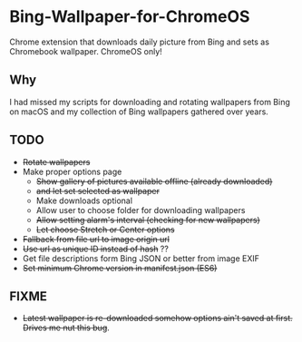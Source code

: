 # Bing-Wallpaper-for-ChromeOS
Chrome extension that downloads daily picture from Bing and sets as Chromebook wallpaper. ChromeOS only!

## Why

I had missed my scripts for downloading and rotating wallpapers from Bing on macOS and my collection of Bing wallpapers gathered over years.


## TODO

- ~~Rotate wallpapers~~
- Make proper options page
  - ~~Show gallery of pictures available offline (already downloaded)~~
  - ~~and let set selected as wallpaper~~
  - Make downloads optional
  - Allow user to choose folder for downloading wallpapers
  - ~~Allow setting alarm's interval (checking for new wallpapers)~~
  - ~~Let choose Stretch or Center options~~
- ~~Fallback from file url to image origin url~~
- ~~Use url as unique ID instead of hash~~ ??
- Get file descriptions form Bing JSON or better from image EXIF
- ~~Set minimum Chrome version in manifest.json (ES6)~~


## FIXME

- ~~Latest wallpaper is re-downloaded somehow options ain't saved at first. Drives me nut this bug~~.
